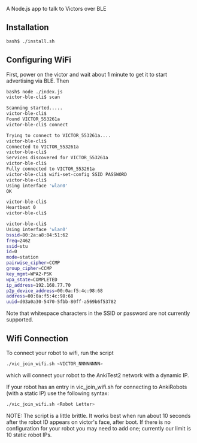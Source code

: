 A Node.js app to talk to Victors over BLE

## Installation

```sh
bash$ ./install.sh
```

## Configuring WiFi

First, power on the victor and wait about 1 minute to get it to start advertising via BLE.  Then


```sh
bash$ node ./index.js
victor-ble-cli$ scan

Scanning started.....
victor-ble-cli$
Found VICTOR_553261a
victor-ble-cli$ connect

Trying to connect to VICTOR_553261a....
victor-ble-cli$
Connected to VICTOR_553261a
victor-ble-cli$
Services discovered for VICTOR_553261a
victor-ble-cli$
Fully connected to VICTOR_553261a
victor-ble-cli$ wifi-set-config SSID PASSWORD
victor-ble-cli$
Using interface 'wlan0'
OK

victor-ble-cli$
Heartbeat 0
victor-ble-cli$

victor-ble-cli$
Using interface 'wlan0'
bssid=80:2a:a8:84:51:62
freq=2462
ssid=stu
id=0
mode=station
pairwise_cipher=CCMP
group_cipher=CCMP
key_mgmt=WPA2-PSK
wpa_state=COMPLETED
ip_address=192.168.77.70
p2p_device_address=00:0a:f5:4c:98:68
address=00:0a:f5:4c:98:68
uuid=d03a0a30-5470-5fbb-80ff-a569b6f53782

```

Note that whitespace characters in the SSID or password are not currently supported.

## Wifi Connection

To connect your robot to wifi, run the script 
```sh
./vic_join_wifi.sh <VICTOR_NNNNNNNN>
```
which will connect your robot to the AnkiTest2 network with a dynamic IP.


If your robot has an entry in vic_join_wifi.sh for connecting to AnkiRobots (with a static IP) use the following syntax:

```sh
./vic_join_wifi.sh <Robot Letter>
```
NOTE: The script is a little brittle. It works best when run about 10 seconds after the robot ID appears on victor's face, after boot.
If there is no configuration for your robot you may need to add one; currently our limit is 10 static robot IPs.
